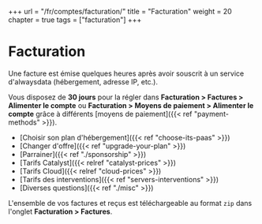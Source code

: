 +++
url = "/fr/comptes/facturation/"
title = "Facturation"
weight = 20
chapter = true
tags = ["facturation"]
+++

# Facturation

Une facture est émise quelques heures après avoir souscrit à un service d'alwaysdata (hébergement, adresse IP, etc.).

Vous disposez de **30 jours** pour la régler dans **Facturation > Factures > Alimenter le compte** ou **Facturation > Moyens de paiement > Alimenter le compte** grâce à différents [moyens de paiement]({{< ref "payment-methods" >}}).

- [Choisir son plan d'hébergement]({{< ref "choose-its-paas" >}})
- [Changer d'offre]({{< ref "upgrade-your-plan" >}})
- [Parrainer]({{< ref "./sponsorship" >}})
- [Tarifs Catalyst]({{< relref "catalyst-prices" >}})
- [Tarifs Cloud]({{< relref "cloud-prices" >}})
- [Tarifs des interventions]({{< ref "servers-interventions" >}})
- [Diverses questions]({{< ref "./misc" >}})

L'ensemble de vos factures et reçus est téléchargeable au format `zip` dans l'onglet **Facturation > Factures**.
